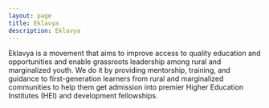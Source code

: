 ```yaml
---
layout: page
title: Eklavya
description: Eklavya
---
```


Eklavya is a movement that aims to improve access to quality education and opportunities and enable grassroots leadership among rural and marginalized youth. We do it by providing mentorship, training, and guidance to first-generation learners from rural and marginalized communities to help them get admission into premier Higher Education Institutes (HEI) and development fellowships.
